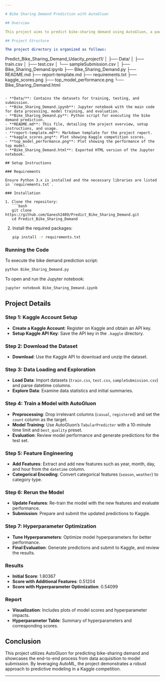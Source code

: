 ```yaml
---

# Bike Sharing Demand Prediction with AutoGluon

## Overview

This project aims to predict bike-sharing demand using AutoGluon, a powerful AutoML library. The process involves setting up Kaggle API access, downloading the dataset, preprocessing the data, and building predictive models. The project includes steps for data exploration, feature engineering, model training, hyperparameter optimization, and submission to the Kaggle competition.

## Project Structure

The project directory is organized as follows:

```
Predict_Bike_Sharing_Demand_Udacity_project1/
│
├── Data/
│   ├── train.csv
│   ├── test.csv
│   └── sampleSubmission.csv
│
├── Bike_Sharing_Demand.ipynb
├── Bike_Sharing_Demand.py
├── README.md
├── report-template.md
├── requirements.txt
├── kaggle_scores.png
├── top_model_performance.png
└── Bike_Sharing_Demand.html
```

- **Data/**: Contains the datasets for training, testing, and submission.
- **Bike_Sharing_Demand.ipynb**: Jupyter notebook with the main code for data processing, model training, and evaluation.
- **Bike_Sharing_Demand.py**: Python script for executing the bike demand prediction.
- **README.md**: This file, detailing the project overview, setup instructions, and usage.
- **report-template.md**: Markdown template for the project report.
- **kaggle_scores.png**: Plot showing Kaggle competition scores.
- **top_model_performance.png**: Plot showing the performance of the top model.
- **Bike_Sharing_Demand.html**: Exported HTML version of the Jupyter notebook.

## Setup Instructions

### Requirements

Ensure Python 3.x is installed and the necessary libraries are listed in `requirements.txt`.

### Installation

1. Clone the repository:
   ```bash
   git clone https://github.com/Ganesh2409/Predict_Bike_Sharing_Demand.git
   cd Predict_Bike_Sharing_Demand
   ```

2. Install the required packages:
   ```bash
   pip install -r requirements.txt
   ```

### Running the Code

To execute the bike demand prediction script:

```bash
python Bike_Sharing_Demand.py
```

To open and run the Jupyter notebook:

```bash
jupyter notebook Bike_Sharing_Demand.ipynb
```

## Project Details

### Step 1: Kaggle Account Setup

- **Create a Kaggle Account**: Register on Kaggle and obtain an API key.
- **Setup Kaggle API Key**: Save the API key in the `.kaggle` directory.

### Step 2: Download the Dataset

- **Download**: Use the Kaggle API to download and unzip the dataset.

### Step 3: Data Loading and Exploration

- **Load Data**: Import datasets (`train.csv`, `test.csv`, `sampleSubmission.csv`) and parse datetime columns.
- **Explore Data**: Examine data statistics and initial summaries.

### Step 4: Train a Model with AutoGluon

- **Preprocessing**: Drop irrelevant columns (`casual`, `registered`) and set the `count` column as the target.
- **Model Training**: Use AutoGluon’s `TabularPredictor` with a 10-minute time limit and `best_quality` preset.
- **Evaluation**: Review model performance and generate predictions for the test set.

### Step 5: Feature Engineering

- **Add Features**: Extract and add new features such as year, month, day, and hour from the `datetime` column.
- **Categorical Encoding**: Convert categorical features (`season`, `weather`) to category type.

### Step 6: Rerun the Model

- **Update Features**: Re-train the model with the new features and evaluate performance.
- **Submission**: Prepare and submit the updated predictions to Kaggle.

### Step 7: Hyperparameter Optimization

- **Tune Hyperparameters**: Optimize model hyperparameters for better performance.
- **Final Evaluation**: Generate predictions and submit to Kaggle, and review the results.

### Results

- **Initial Score**: 1.80367
- **Score with Additional Features**: 0.51204
- **Score with Hyperparameter Optimization**: 0.54099

### Report

- **Visualization**: Includes plots of model scores and hyperparameter impacts.
- **Hyperparameter Table**: Summary of hyperparameters and corresponding scores.

## Conclusion

This project utilizes AutoGluon for predicting bike-sharing demand and showcases the end-to-end process from data acquisition to model submission. By leveraging AutoML, the project demonstrates a robust approach to predictive modeling in a Kaggle competition.

---
```

